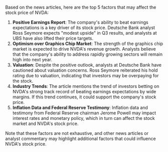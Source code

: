 Based on the news articles, here are the top 5 factors that may affect the stock price of NVDA:

1. **Positive Earnings Report**: The company's ability to beat earnings expectations is a key driver of its stock price. Deutsche Bank analyst Ross Seymore expects "modest upside" in Q3 results, and analysts at UBS have also lifted their price targets.
2. **Optimism over Graphics Chip Market**: The strength of the graphics chip market is expected to drive NVDA's revenue growth. Analysts believe that the company's ability to address rapidly growing sectors will remain high into next year.
3. **Valuation**: Despite the positive outlook, analysts at Deutsche Bank have cautioned about valuation concerns. Ross Seymore reiterated his hold rating due to valuation, indicating that investors may be overpaying for the stock.
4. **Industry Trends**: The article mentions the trend of investors betting on NVDA's strong track record of beating earnings expectations by wide margins. If this trend continues, it could support the company's stock price.
5. **Inflation Data and Federal Reserve Testimony**: Inflation data and testimony from Federal Reserve chairman Jerome Powell may impact interest rates and monetary policy, which in turn can affect the stock market and NVDA's stock price.

Note that these factors are not exhaustive, and other news articles or analyst commentary may highlight additional factors that could influence NVDA's stock price.